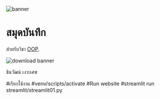 ![banner](https://multiresolutions.com/wp-content/uploads/2022/11/3d-space-scene.jpg)

# สมุดบันทึก

สำหรับวิชา [OOP](https://github.com/chinnawat47/-chinnawat47.github.io).

![download banner](https://d1hjkbq40fs2x4.cloudfront.net/2016-08-03/files/Introduction_to_astro_1.jpg)

ชินวัฒน์ เงาะเศษ

#เรียกใช้งาน
#venv/scripts/activate
#Run website
#streamlit run streamlit/streamlit01.py

